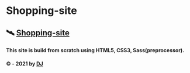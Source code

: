 # Shopping-site

## 🛰 [Shopping-site](https://Juveria-Dalvi.github.io/Frontend-Projects/Shopping-site/)

#### This site is build from scratch using HTML5, CSS3, Sass(preprocessor).

#### &copy; - 2021 by [DJ](https://twitter.com/juveriia_)

